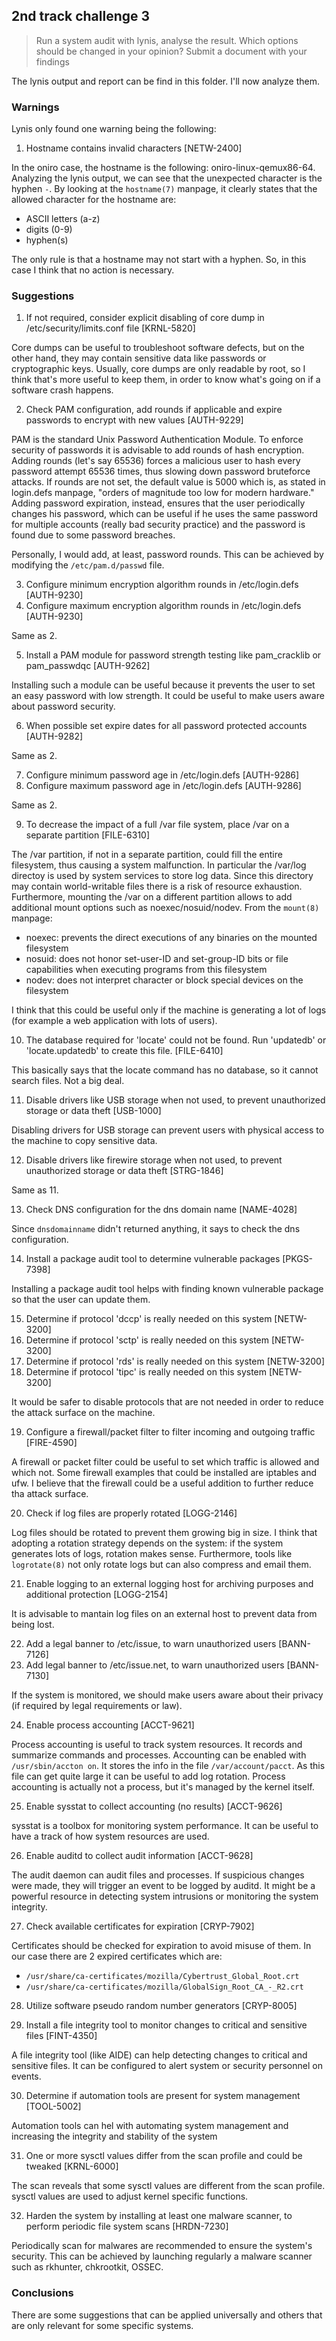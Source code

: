 ## 2nd track challenge 3
> Run a system audit with lynis, analyse the result. Which options should be changed in your opinion? Submit a document with your findings

The lynis output and report can be find in this folder. I'll now analyze them.

### Warnings
Lynis only found one warning being the following:
1. Hostname contains invalid characters [NETW-2400] 

In the oniro case, the hostname is the following: oniro-linux-qemux86-64. Analyzing the lynis output, we can see that the unexpected character is the hyphen `-`.
By looking at the `hostname(7)` manpage, it clearly states that the allowed character for the hostname are:
- ASCII letters (a-z)
- digits (0-9)
- hyphen(s)

The only rule is that a hostname may not start with a hyphen. So, in this case I think that no action is necessary.

### Suggestions
1. If not required, consider explicit disabling of core dump in /etc/security/limits.conf file [KRNL-5820] 

Core dumps can be useful to troubleshoot software defects, but on the other hand, they may contain sensitive data like passwords or cryptographic keys. Usually, core dumps are only readable by root, so I think that's more useful to keep them, in order to know what's going on if a software crash happens.

2. Check PAM configuration, add rounds if applicable and expire passwords to encrypt with new values [AUTH-9229]

PAM is the standard Unix Password Authentication Module.
To enforce security of passwords it is advisable to add rounds of hash encryption. Adding rounds (let's say 65536) forces a malicious user to hash every password attempt 65536 times, thus slowing down password bruteforce attacks. If rounds are not set, the default value is 5000 which is, as stated in login.defs manpage, "orders of magnitude too low for modern hardware."
Adding password expiration, instead, ensures that the user periodically changes his password, which can be useful if he uses the same password for multiple accounts (really bad security practice) and the password is found due to some password breaches.

Personally, I would add, at least, password rounds. This can be achieved by modifying the `/etc/pam.d/passwd` file.

3. Configure minimum encryption algorithm rounds in /etc/login.defs [AUTH-9230]
4. Configure maximum encryption algorithm rounds in /etc/login.defs [AUTH-9230] 

Same as 2.

5. Install a PAM module for password strength testing like pam_cracklib or pam_passwdqc [AUTH-9262] 

Installing such a module can be useful because it prevents the user to set an easy password with low strength.
It could be useful to make users aware about password security.

6. When possible set expire dates for all password protected accounts [AUTH-9282]

Same as 2.

7. Configure minimum password age in /etc/login.defs [AUTH-9286] 
8. Configure maximum password age in /etc/login.defs [AUTH-9286] 

Same as 2.

9. To decrease the impact of a full /var file system, place /var on a separate partition [FILE-6310] 

The /var partition, if not in a separate partition, could fill the entire filesystem, thus causing a system malfunction.
In particular the /var/log directoy is used by system services to store log data. Since this directory may contain world-writable files there is a risk of resource exhaustion. Furthermore, mounting the /var on a different partition allows to add additional mount options such as noexec/nosuid/nodev. 
From the `mount(8)` manpage:
- noexec: prevents the direct executions of any binaries on the mounted filesystem
- nosuid: does not honor set-user-ID and set-group-ID bits or file capabilities when executing programs from this filesystem
- nodev: does not interpret character or block special devices on the filesystem

I think that this could be useful only if the machine is generating a lot of logs (for example a web application with lots of users).

10. The database required for 'locate' could not be found. Run 'updatedb' or 'locate.updatedb' to create this file. [FILE-6410]

This basically says that the locate command has no database, so it cannot search files. Not a big deal.

11. Disable drivers like USB storage when not used, to prevent unauthorized storage or data theft [USB-1000] 

Disabling drivers for USB storage can prevent users with physical access to the machine to copy sensitive data.

12. Disable drivers like firewire storage when not used, to prevent unauthorized storage or data theft [STRG-1846] 

Same as 11.

13. Check DNS configuration for the dns domain name [NAME-4028] 

Since `dnsdomainname` didn't returned anything, it says to check the dns configuration.

14. Install a package audit tool to determine vulnerable packages [PKGS-7398] 

Installing a package audit tool helps with finding known vulnerable package so that the user can update them.

15. Determine if protocol 'dccp' is really needed on this system [NETW-3200] 
16. Determine if protocol 'sctp' is really needed on this system [NETW-3200] 
17. Determine if protocol 'rds' is really needed on this system [NETW-3200] 
18. Determine if protocol 'tipc' is really needed on this system [NETW-3200]

It would be safer to disable protocols that are not needed in order to reduce the attack surface on the machine.

19. Configure a firewall/packet filter to filter incoming and outgoing traffic [FIRE-4590] 

A firewall or packet filter could be useful to set which traffic is allowed and which not. Some firewall examples that could be installed are iptables and ufw.
I believe that the firewall could be a useful addition to further reduce tha attack surface.

20. Check if log files are properly rotated [LOGG-2146] 

Log files should be rotated to prevent them growing big in size. I think that adopting a rotation strategy depends on the system: if the system generates lots of logs, rotation makes sense. Furthermore, tools like `logrotate(8)` not only rotate logs but can also compress and email them.

21. Enable logging to an external logging host for archiving purposes and additional protection [LOGG-2154] 

It is advisable to mantain log files on an external host to prevent data from being lost.

22. Add a legal banner to /etc/issue, to warn unauthorized users [BANN-7126] 
23. Add legal banner to /etc/issue.net, to warn unauthorized users [BANN-7130] 

If the system is monitored, we should make users aware about their privacy (if required by legal requirements or law).

24. Enable process accounting [ACCT-9621]

Process accounting is useful to track system resources. It records and summarize commands and processes.
Accounting can be enabled with `/usr/sbin/accton on`. It stores the info in the file `/var/account/pacct`. As this file can get quite large it can be useful to add log rotation.
Process accounting is actually not a process, but it's managed by the kernel itself.

25. Enable sysstat to collect accounting (no results) [ACCT-9626]

sysstat is a toolbox for monitoring system performance. It can be useful to have a track of how system resources are used.

26. Enable auditd to collect audit information [ACCT-9628] 

The audit daemon can audit files and processes. If suspicious changes were made, they will trigger an event to be logged by auditd. It might be a powerful resource in detecting system intrusions or monitoring the system integrity.

27. Check available certificates for expiration [CRYP-7902] 

Certificates should be checked for expiration to avoid misuse of them. In our case there are 2 expired certificates which are:
- `/usr/share/ca-certificates/mozilla/Cybertrust_Global_Root.crt`
- `/usr/share/ca-certificates/mozilla/GlobalSign_Root_CA_-_R2.crt`

28. Utilize software pseudo random number generators [CRYP-8005] 

29. Install a file integrity tool to monitor changes to critical and sensitive files [FINT-4350]

A file integrity tool (like AIDE) can help detecting changes to critical and sensitive files. It can be configured to alert system or security personnel on events.

30. Determine if automation tools are present for system management [TOOL-5002] 

Automation tools can hel with automating system management and increasing the integrity and stability of the system

31. One or more sysctl values differ from the scan profile and could be tweaked [KRNL-6000] 

The scan reveals that some sysctl values are different from the scan profile. sysctl values are used to adjust kernel specific functions.

32. Harden the system by installing at least one malware scanner, to perform periodic file system scans [HRDN-7230] 

Periodically scan for malwares are recommended to ensure the system's security. This can be achieved by launching regularly a malware scanner such as rkhunter, chkrootkit, OSSEC.


### Conclusions

There are some suggestions that can be applied universally and others that are only relevant for some specific systems.
